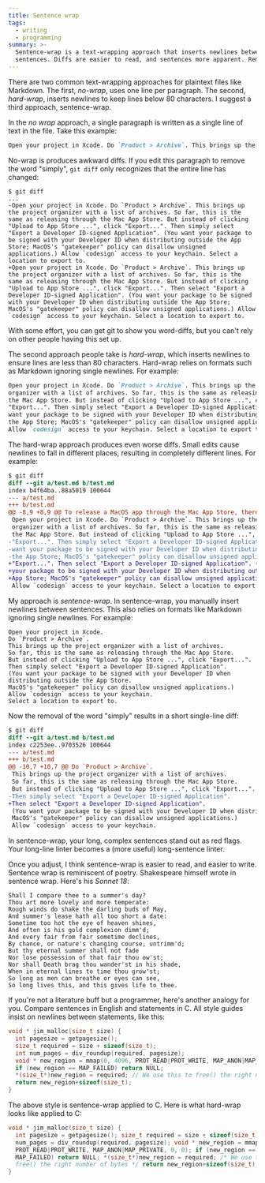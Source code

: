 ```yaml
---
title: Sentence wrap
tags:
  - writing
  - programming
summary: >-
  Sentence-wrap is a text-wrapping approach that inserts newlines between
  sentences. Diffs are easier to read, and sentences more apparent. Reminiscent of poetry.
---
```


There are two common text-wrapping approaches for plaintext files like Markdown.
The first, _no-wrap_, uses one line per paragraph.
The second, _hard-wrap_, inserts newlines to keep lines below 80 characters.
I suggest a third approach, sentence-wrap.

In the _no wrap_ approach,
a single paragraph is written as a single line of text in the file.
Take this example:

```markdown
Open your project in Xcode. Do `Product > Archive`. This brings up the project organizer with a list of archives. So far, this is the same as releasing through the Mac App Store. But instead of clicking "Upload to App Store ...", click "Export...". Then simply select "Export a Developer ID-signed Application". (You want your package to be signed with your Developer ID when distributing outside the App Store. MacOS's "gatekeeper" policy can disallow unsigned applications.) Allow `codesign` access to your keychain. Select a location to export to.
```

No-wrap is produces awkward diffs.
If you edit this paragraph to remove the word "simply",
`git diff` only recognizes that the entire line has changed:

```
$ git diff
...
-Open your project in Xcode. Do `Product > Archive`. This brings up the project organizer with a list of archives. So far, this is the same as releasing through the Mac App Store. But instead of clicking "Upload to App Store ...", click "Export...". Then simply select "Export a Developer ID-signed Application". (You want your package to be signed with your Developer ID when distributing outside the App Store; MacOS's "gatekeeper" policy can disallow unsigned applications.) Allow `codesign` access to your keychain. Select a location to export to.
+Open your project in Xcode. Do `Product > Archive`. This brings up the project organizer with a list of archives. So far, this is the same as releasing through the Mac App Store. But instead of clicking "Upload to App Store ...", click "Export...". Then select "Export a Developer ID-signed Application". (You want your package to be signed with your Developer ID when distributing outside the App Store; MacOS's "gatekeeper" policy can disallow unsigned applications.) Allow `codesign` access to your keychain. Select a location to export to.
```

With some effort, you can get git to show you word-diffs,
but you can't rely on other people having this set up.

The second approach people take is _hard-wrap_,
which inserts newlines to ensure lines are less than 80 characters.
Hard-wrap relies on formats such as Markdown ignoring single newlines.
For example:

```markdown
Open your project in Xcode. Do `Product > Archive`. This brings up the project
organizer with a list of archives. So far, this is the same as releasing through
the Mac App Store. But instead of clicking "Upload to App Store ...", click
"Export...". Then simply select "Export a Developer ID-signed Application". (You
want your package to be signed with your Developer ID when distributing outside
the App Store; MacOS's "gatekeeper" policy can disallow unsigned applications.)
Allow `codesign` access to your keychain. Select a location to export to.
```

The hard-wrap approach produces even worse diffs.
Small edits cause newlines to fall in different places,
resulting in completely different lines.
For example:

```diff
$ git diff
diff --git a/test.md b/test.md
index b4f64ba..88a5019 100644
--- a/test.md
+++ b/test.md
@@ -8,9 +8,9 @@ To release a MacOS app through the Mac App Store, there is an integrated wizard
 Open your project in Xcode. Do `Product > Archive`. This brings up the project
 organizer with a list of archives. So far, this is the same as releasing through
 the Mac App Store. But instead of clicking "Upload to App Store ...", click
-"Export...". Then simply select "Export a Developer ID-signed Application". (You
-want your package to be signed with your Developer ID when distributing outside
-the App Store; MacOS's "gatekeeper" policy can disallow unsigned applications.)
+"Export...". Then select "Export a Developer ID-signed Application". (You want
+your package to be signed with your Developer ID when distributing outside the
+App Store; MacOS's "gatekeeper" policy can disallow unsigned applications.)
 Allow `codesign` access to your keychain. Select a location to export to.
```

My approach is _sentence-wrap_.
In sentence-wrap, you manually insert newlines between sentences.
This also relies on formats like Markdown ignoring single newlines.
For example:

```
Open your project in Xcode.
Do `Product > Archive`.
This brings up the project organizer with a list of archives.
So far, this is the same as releasing through the Mac App Store.
But instead of clicking "Upload to App Store ...", click "Export...".
Then simply select "Export a Developer ID-signed Application".
(You want your package to be signed with your Developer ID when distributing outside the App Store.
MacOS's "gatekeeper" policy can disallow unsigned applications.)
Allow `codesign` access to your keychain.
Select a location to export to.
```

Now the removal of the word "simply" results in a short single-line diff:

```diff
$ git diff
diff --git a/test.md b/test.md
index c2253ee..9703526 100644
--- a/test.md
+++ b/test.md
@@ -10,7 +10,7 @@ Do `Product > Archive`.
 This brings up the project organizer with a list of archives.
 So far, this is the same as releasing through the Mac App Store.
 But instead of clicking "Upload to App Store ...", click "Export...".
-Then simply select "Export a Developer ID-signed Application".
+Then select "Export a Developer ID-signed Application".
 (You want your package to be signed with your Developer ID when distributing outside the App Store.
 MacOS's "gatekeeper" policy can disallow unsigned applications.)
 Allow `codesign` access to your keychain.
```

In sentence-wrap, your long, complex sentences stand out as red flags.
Your long-line linter becomes a (more useful) long-sentence linter.

Once you adjust, I think sentence-wrap is easier to read, and easier to write.
Sentence wrap is reminiscent of poetry.
Shakespeare himself wrote in sentence wrap.
Here's his _Sonnet 18_:

```
Shall I compare thee to a summer's day?
Thou art more lovely and more temperate:
Rough winds do shake the darling buds of May,
And summer's lease hath all too short a date:
Sometime too hot the eye of heaven shines,
And often is his gold complexion dimm'd;
And every fair from fair sometime declines,
By chance, or nature's changing course, untrimm'd;
But thy eternal summer shall not fade
Nor lose possession of that fair thou ow'st;
Nor shall Death brag thou wander'st in his shade,
When in eternal lines to time thou grow'st;
So long as men can breathe or eyes can see,
So long lives this, and this gives life to thee.
```


If you're not a literature buff but a programmer,
here's another analogy for you.
Compare sentences in English and statements in C.
All style guides insist on newlines between statements, like this:

```c
void * jim_malloc(size_t size) {
  int pagesize = getpagesize();
  size_t required = size + sizeof(size_t);
  int num_pages = div_roundup(required, pagesize);
  void * new_region = mmap(0, 4096, PROT_READ|PROT_WRITE, MAP_ANON|MAP_PRIVATE, 0, 0);
  if (new_region == MAP_FAILED) return NULL;
  *(size_t*)new_region = required; // We use this to free() the right number of bytes
  return new_region+sizeof(size_t);
}
```

The above style is sentence-wrap applied to C.
Here is what hard-wrap looks like applied to C:

```c
void * jim_malloc(size_t size) {
  int pagesize = getpagesize(); size_t required = size + sizeof(size_t); int
  num_pages = div_roundup(required, pagesize); void * new_region = mmap(0, 4096,
  PROT_READ|PROT_WRITE, MAP_ANON|MAP_PRIVATE, 0, 0); if (new_region ==
  MAP_FAILED) return NULL; *(size_t*)new_region = required; /* We use this to
  free() the right number of bytes */ return new_region+sizeof(size_t);
}
```

